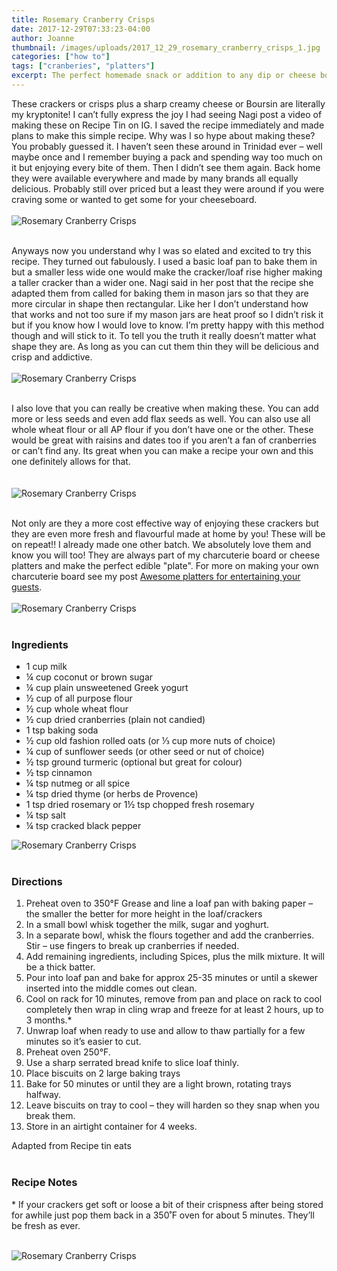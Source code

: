 ```yaml
---
title: Rosemary Cranberry Crisps
date: 2017-12-29T07:33:23-04:00
author: Joanne
thumbnail: /images/uploads/2017_12_29_rosemary_cranberry_crisps_1.jpg
categories: ["how to"]
tags: ["cranberies", "platters"]
excerpt: The perfect homemade snack or addition to any dip or cheese board
---
```


These crackers or crisps plus a sharp creamy cheese or Boursin are literally my kryptonite! I can’t fully express the joy I had seeing Nagi post a video of making these on Recipe Tin on IG.  I saved the recipe immediately and made plans to make this simple recipe.  Why was I so hype about making these? You probably guessed it. I haven’t seen these around in Trinidad ever – well maybe once and I remember buying a pack and spending way too much on it but enjoying every bite of them. Then I didn’t see them again. Back home they were available everywhere and made by many brands all equally delicious. Probably still over priced but a least they were around if you were craving some or wanted to get some for your cheeseboard.
<br>
<br>
![Rosemary Cranberry Crisps](/images/uploads/2017_12_29_rosemary_cranberry_crisps_2.jpg)
<br>
<br>

Anyways now you understand why I was so elated and excited to try this recipe. They turned out fabulously. I used a basic loaf pan to bake them in but a smaller less wide one would make the cracker/loaf rise higher making a taller cracker than a wider one. Nagi said in her post that the recipe she adapted them from called for baking them in mason jars so that they are more circular in shape then rectangular.  Like her I don’t understand how that works and not too sure if my mason jars are heat proof so I didn’t risk it but if you know how I would love to know. I’m pretty happy with this method though and will stick to it.  To tell you the truth it really doesn’t matter what shape they are. As long as you can cut them thin they will be delicious and crisp and addictive.
<br>
<br>
![Rosemary Cranberry Crisps](/images/uploads/2017_12_29_rosemary_cranberry_crisps_3.jpg)
<br>
<br>

I also love that you can really be creative when making these.  You can add more or less seeds and even add flax seeds as well. You can also use all whole wheat flour or all AP flour if you don’t have one or the other. These would be great with raisins and dates too if you aren’t a fan of cranberries or can’t find any.  Its great when you can make a recipe your own and this one definitely allows for that.  
<br>
<br>
![Rosemary Cranberry Crisps](/images/uploads/2017_12_29_rosemary_cranberry_crisps_4.jpg)
<br>
<br>

Not only are they a more cost effective way of enjoying these crackers but they are even more fresh and flavourful made at home by you! These will be on repeat!! I already made one other batch. We absolutely love them and know you will too! They are always part of my charcuterie board or cheese platters and make the perfect edible "plate". For more on making your own charcuterie board see my post [Awesome platters for entertaining your guests](https://www.oliveandmango.com/awesome-platters-for-entertaining-your-guests/).
<br>
<br>
![Rosemary Cranberry Crisps](/images/uploads/2017_12_29_rosemary_cranberry_crisps_5.jpg)
<br>
<br>

### Ingredients

* 1 cup milk
* &frac14; cup coconut or brown sugar
* &frac14; cup plain unsweetened Greek yogurt
* &frac12; cup of all purpose flour
* &frac12; cup whole wheat flour
* &frac12; cup dried cranberries (plain not candied)
* 1 tsp baking soda
* &frac12; cup old fashion rolled oats (or &frac13; cup more nuts of choice)
* &frac14; cup of sunflower seeds (or other seed or nut of choice)
* &frac12; tsp ground turmeric (optional but great for colour)
* &frac12; tsp cinnamon
* &frac14; tsp nutmeg or all spice
* &frac14; tsp dried thyme (or herbs de Provence)
* 1 tsp dried rosemary or 1&frac12; tsp chopped fresh rosemary
* &frac14; tsp salt
* &frac14; tsp cracked black pepper  

![Rosemary Cranberry Crisps](/images/uploads/2017_12_29_rosemary_cranberry_crisps_6.jpg)
<br>
<br>

### Directions

1. Preheat oven to 350&deg;F Grease and line a loaf pan with baking paper – the smaller the better for more height in the loaf/crackers  
1. In a small bowl whisk together the milk, sugar and yoghurt.
1. In a separate bowl, whisk the flours together and add the cranberries. Stir – use fingers to break up cranberries if needed.
1. Add remaining ingredients, including Spices, plus the milk mixture. It will be a thick batter.  
1. Pour into loaf pan and bake for approx 25-35 minutes or until a skewer inserted into the middle comes out clean. 
1. Cool on rack for 10 minutes, remove from pan and place on rack to cool completely then wrap in cling wrap and freeze for at least 2 hours, up to 3 months.*
1. Unwrap loaf when ready to use and allow to thaw partially for a few minutes so it’s easier to cut.  
1. Preheat oven 250&deg;F.
1. Use a sharp serrated bread knife to slice loaf thinly.
1. Place biscuits on 2 large baking trays
1. Bake for 50 minutes or until they are a light brown, rotating trays halfway.
1. Leave biscuits on tray to cool – they will harden so they snap when you break them.
1. Store in an airtight container for 4 weeks.  

Adapted from Recipe tin eats
<br>
<br>

### Recipe Notes
\* If your crackers get soft or loose a bit of their crispness after being stored for awhile
just pop them back in a 350˚F oven for about 5 minutes. They’ll be fresh as ever.
<br>
<br>

![Rosemary Cranberry Crisps](/images/uploads/2017_12_29_rosemary_cranberry_crisps_7.jpg)
